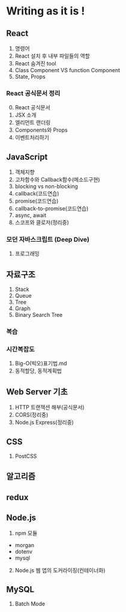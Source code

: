 # Writing as it is !

## React
1. 명령어
2. React 설치 후 내부 파일들의 역할
3. React 숨겨진 tool
4. Class Component VS function Component
5. State, Props
### React 공식문서 정리
0. React 공식문서
1. JSX 소개
2. 엘리먼트 랜더링
3. Components와 Props
4. 이벤트처리하기

## JavaScript
1. 객체지향
2. 고차함수와 Callback함수(메소드구현)
3. blocking vs non-blocking
4. callback(코드연습)
5. promise(코드연습)
6. callback-to-promise(코드연습)
7. async, await
8. 스코프와 클로저(정리중)
### 모던 자바스크립트 (Deep Dive)
1. 프로그래밍

## 자료구조
1. Stack
2. Queue
3. Tree
4. Graph
5. Binary Search Tree

### 복습

### 시간복잡도
1. Big-O(빅오)표기법.md
2. 동적할당, 동적계획법


## Web Server 기초
1. HTTP 트랜잭션 해부(공식문서)
2. CORS(정리중)
3. Node.js Express(정리중)

## CSS
1. PostCSS

## 알고리즘

## redux

## Node.js
1. npm 모듈
- morgan
- dotenv
- mysql
2. Node.js 웹 앱의 도커라이징(컨테이너화)

## MySQL
1. Batch Mode

